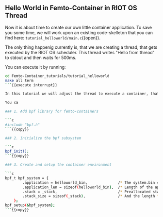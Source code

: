 ## Hello World in Femto-Container in RIOT OS Thread

Now it is about time to create our own little container application.
To save you some time, we will work upon an existing code-skelleton that you can find here: `tutorial_helloworld/main.c`{{open}}.

The only thing happenig currently is, that we are creating a thread, that gets executed by the RIOT OS scheduler. This thread writes "Hello from thread" to stdout and then waits for 500ms. 

You can execute it by running:

```sh
cd Femto-Container_tutorials/tutorial_helloworld 
make all term
```{{execute interrupt}}

In this tutorial we will adjust the thread to execute a container, that runs code in an isolated environment.

You ca

### 1. Add bpf library for femto-containers

```c
#include "bpf.h"
```{{copy}}

### 2. Initialize the bpf subsystem

```c
bpf_init();
```{{copy}}

### 3. Create and setup the container environment

```c
bpf_t bpf_system = {
        .application = helloworld_bin,              /* The system.bin content */
        .application_len = sizeof(helloworld_bin),  /* Length of the application */
        .stack = _stack,                            /* Preallocated stack */
        .stack_size = sizeof(_stack),               /* And the length */
    };
bpf_setup(&bpf_system);
```{{copy}}